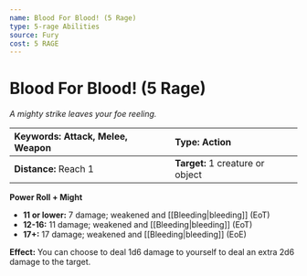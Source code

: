 ```yaml
---
name: Blood For Blood! (5 Rage)
type: 5-rage Abilities
source: Fury
cost: 5 RAGE
---
```


# Blood For Blood! (5 Rage)

*A mighty strike leaves your foe reeling.*

| **Keywords:** Attack, Melee, Weapon | **Type:** Action                 |
| :---------------------------------- | :------------------------------- |
| **Distance:** Reach 1               | **Target:** 1 creature or object |

**Power Roll + Might**

- **11 or lower:** 7 damage; weakened and [[Bleeding|bleeding]] (EoT)
- **12-16:** 11 damage; weakened and [[Bleeding|bleeding]] (EoT)
- **17+:** 17 damage; weakened and [[Bleeding|bleeding]] (EoE)

**Effect:** You can choose to deal 1d6 damage to yourself to deal an extra 2d6 damage to the target.
